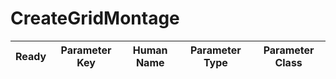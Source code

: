 # CreateGridMontage

| Ready | Parameter Key | Human Name | Parameter Type | Parameter Class |
|-------|---------------|------------|-----------------|----------------|
